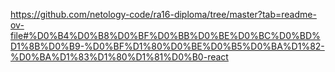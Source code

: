 https://github.com/netology-code/ra16-diploma/tree/master?tab=readme-ov-file#%D0%B4%D0%B8%D0%BF%D0%BB%D0%BE%D0%BC%D0%BD%D1%8B%D0%B9-%D0%BF%D1%80%D0%BE%D0%B5%D0%BA%D1%82-%D0%BA%D1%83%D1%80%D1%81%D0%B0-react 